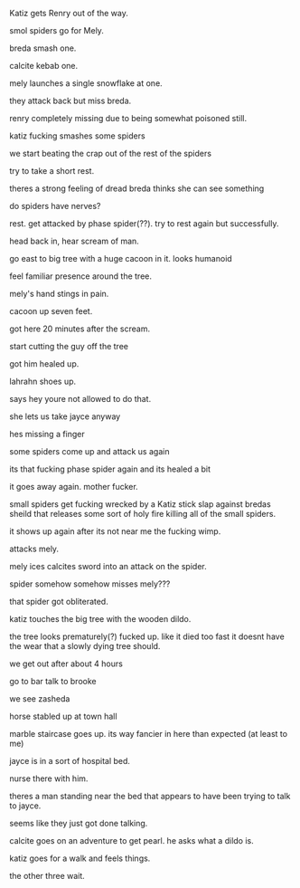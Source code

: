 Katiz gets Renry out of the way.

smol spiders go for Mely.

breda smash one.

calcite kebab one.

mely launches a single snowflake at one.

they attack back but miss breda.

renry completely missing due to being somewhat poisoned still.

katiz fucking smashes some spiders

we start beating the crap out of the rest of the spiders

try to take a short rest.

theres a strong feeling of dread breda thinks she can see something

do spiders have nerves? 

rest. get attacked by phase spider(??). try to rest again but successfully.

head back in, hear scream of man. 

go east to big tree with a huge cacoon in it. looks humanoid

feel familiar presence around the tree.

mely's hand stings in pain.

cacoon up seven feet.

got here 20 minutes after the scream.

start cutting the guy off the tree

got him healed up.

lahrahn shoes up.

says hey youre not allowed to do that.

she lets us take jayce anyway

hes missing a finger

some spiders come up and attack us again

its that fucking phase spider again and its healed a bit

it goes away again. mother fucker.

small spiders get fucking wrecked by a Katiz stick slap against bredas sheild that releases some sort of holy fire killing all of the small spiders.

it shows up again after its not near me the fucking wimp.

attacks mely.

mely ices calcites sword into an attack on the spider.

spider somehow somehow misses mely???

that spider got obliterated.

katiz touches the big tree with the wooden dildo.

the tree looks prematurely(?) fucked up. like it died too fast it doesnt have the wear that a slowly dying tree should.

we get out after about 4 hours

go to bar talk to brooke

we see zasheda

horse stabled up at town hall

marble staircase goes up. its way fancier in here than expected (at least to me)

jayce is in a sort of hospital bed.

nurse there with him.

theres a man standing near the bed that appears to have been trying to talk to jayce.

seems like they just got done talking.

calcite goes on an adventure to get pearl. he asks what a dildo is.

katiz goes for a walk and feels things.

the other three wait.














